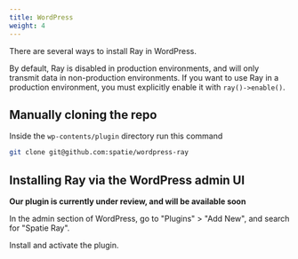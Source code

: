 ```yaml
---
title: WordPress
weight: 4
---
```


There are several ways to install Ray in WordPress.

By default, Ray is disabled in production environments, and will only transmit data in non-production environments. If you want to use Ray in a production environment, you must explicitly enable it with `ray()->enable()`.

## Manually cloning the repo

Inside the `wp-contents/plugin` directory run this command

```bash
git clone git@github.com:spatie/wordpress-ray
```

## Installing Ray via the WordPress admin UI

**Our plugin is currently under review, and will be available soon**

In the admin section of WordPress, go to "Plugins" > "Add New", and search for "Spatie Ray".

Install and activate the plugin.
